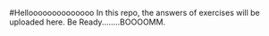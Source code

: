 #Helloooooooooooooo
In this repo, the answers of exercises will be uploaded here.
Be Ready........BOOOOMM.
